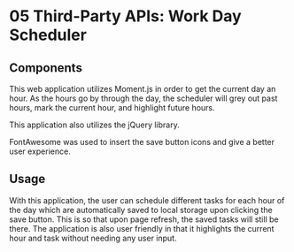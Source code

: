 # 05 Third-Party APIs: Work Day Scheduler

## Components

This web application utilizes Moment.js in order to get the current day an hour. As the hours go by through the day, the scheduler will grey out past hours, mark the current hour, and highlight future hours.

This application also utilizes the jQuery library.

FontAwesome was used to insert the save button icons and give a better user experience.

## Usage

With this application, the user can schedule different tasks for each hour of the day which are automatically saved to local storage upon clicking the save button. This is so that upon page refresh, the saved tasks will still be there. The application is also user friendly in that it highlights the current hour and task without needing any user input.



